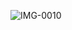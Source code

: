 ![IMG-0010](https://user-images.githubusercontent.com/94190442/141507792-43ffc9b8-f547-4bbf-ab54-6dba20625ddf.PNG)
